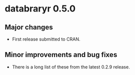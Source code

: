 # databraryr 0.5.0

## Major changes

- First release submitted to CRAN.

## Minor improvements and bug fixes

- There is a long list of these from the latest 0.2.9 release.
